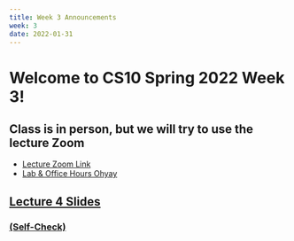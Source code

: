 ```yaml
---
title: Week 3 Announcements
week: 3
date: 2022-01-31
---
```


# Welcome to CS10 Spring 2022 Week 3!

## **Class is in person, but we will try to use the lecture Zoom**

* [Lecture Zoom Link](https://berkeley.zoom.us/j/99682681232?pwd=bEp1TjZ4WlU5bVFPejlIbHp2ZUVadz09)
* [Lab & Office Hours Ohyay](https://ohyay.co/s/cs10/)

## [Lecture 4 Slides](https://docs.google.com/presentation/d/1SVBoBH6d5RrtWq3e57tEe3SZumRdu7NB3_OjVlmKJgo/edit?usp=sharing)
### [(Self-Check)](https://www.gradescope.com/courses/354801/assignments/1820053/)
